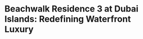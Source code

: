 <head>
  <meta charset="utf-8" />
  <meta name="viewport" content="width=device-width, initial-scale=1" />
  <title>Beachwalk Residence 3 at Dubai Islands: Redefining Waterfront Luxury</title>
</head>

<body>
   <h1>Beachwalk Residence 3 at Dubai Islands: Redefining Waterfront Luxury</h1>
  
</body>

</html>
